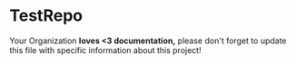 # TestRepo
Your Organization **loves <3 documentation,** please don't forget to update this file with specific information about this project!
